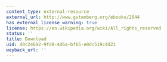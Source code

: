 ```yaml
---
content_type: external-resource
external_url: http://www.gutenberg.org/ebooks/2044
has_external_license_warning: true
license: https://en.wikipedia.org/wiki/All_rights_reserved
status: ''
title: Download
uid: d0c24692-9fd8-4d6a-bfb5-e0dc519c4d21
wayback_url: ''
---
```

